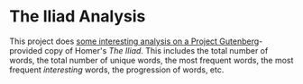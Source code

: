 <h1> The Iliad Analysis </h1>

This project does [some interesting analysis on a Project Gutenberg](http://www.gutenberg.org/cache/epub/6130/pg6130.txt)-provided copy of Homer's _The Iliad_. This includes the total number of words, the total number of unique words, the most frequent words, the most frequent *interesting* words, the progression of words, etc. 
